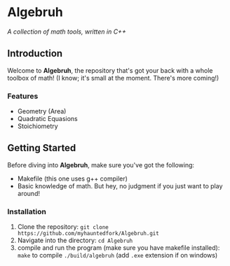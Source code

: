 # **Algebruh**

_A collection of math tools, written in C++_

## **Introduction**

Welcome to **Algebruh**, the repository that's got your back with a whole toolbox of math! (I know; it's small at the moment. There's more coming!)

### **Features**

- Geometry (Area)
- Quadratic Equasions
- Stoichiometry

## **Getting Started**

Before diving into **Algebruh**, make sure you've got the following:

- Makefile (this one uses g++ compiler)
- Basic knowledge of math. But hey, no judgment if you just want to play around!

### **Installation**

1. Clone the repository: `git clone https://github.com/myhauntedfork/Algebruh.git`
2. Navigate into the directory: `cd Algebruh`
3. compile and run the program (make sure you have makefile installed): `make` to compile `./build/algebruh` (add `.exe` extension if on windows)
